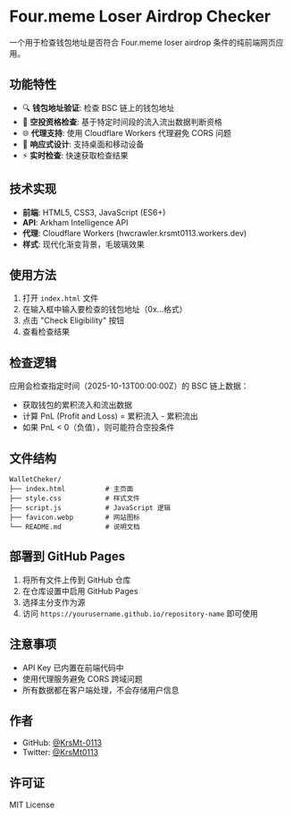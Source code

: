 # Four.meme Loser Airdrop Checker

一个用于检查钱包地址是否符合 Four.meme loser airdrop 条件的纯前端网页应用。

## 功能特性

- 🔍 **钱包地址验证**: 检查 BSC 链上的钱包地址
- 🎯 **空投资格检查**: 基于特定时间段的流入流出数据判断资格
- 🌐 **代理支持**: 使用 Cloudflare Workers 代理避免 CORS 问题
- 📱 **响应式设计**: 支持桌面和移动设备
- ⚡ **实时检查**: 快速获取检查结果

## 技术实现

- **前端**: HTML5, CSS3, JavaScript (ES6+)
- **API**: Arkham Intelligence API
- **代理**: Cloudflare Workers (hwcrawler.krsmt0113.workers.dev)
- **样式**: 现代化渐变背景，毛玻璃效果

## 使用方法

1. 打开 `index.html` 文件
2. 在输入框中输入要检查的钱包地址（0x...格式）
3. 点击 "Check Eligibility" 按钮
4. 查看检查结果

## 检查逻辑

应用会检查指定时间（2025-10-13T00:00:00Z）的 BSC 链上数据：

- 获取钱包的累积流入和流出数据
- 计算 PnL (Profit and Loss) = 累积流入 - 累积流出
- 如果 PnL < 0（负值），则可能符合空投条件

## 文件结构

```
WalletCheker/
├── index.html          # 主页面
├── style.css           # 样式文件
├── script.js           # JavaScript 逻辑
├── favicon.webp        # 网站图标
└── README.md           # 说明文档
```

## 部署到 GitHub Pages

1. 将所有文件上传到 GitHub 仓库
2. 在仓库设置中启用 GitHub Pages
3. 选择主分支作为源
4. 访问 `https://yourusername.github.io/repository-name` 即可使用

## 注意事项

- API Key 已内置在前端代码中
- 使用代理服务避免 CORS 跨域问题
- 所有数据都在客户端处理，不会存储用户信息

## 作者

- GitHub: [@KrsMt-0113](https://github.com/KrsMt-0113)
- Twitter: [@KrsMt0113](https://x.com/KrsMt0113)

## 许可证

MIT License

